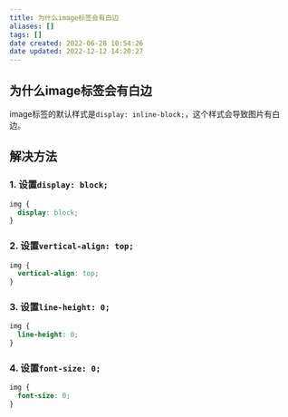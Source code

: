 ```yaml
---
title: 为什么image标签会有白边
aliases: []
tags: []
date created: 2022-06-28 10:54:26
date updated: 2022-12-12 14:20:27
---
```


## 为什么image标签会有白边

image标签的默认样式是`display: inline-block;`，这个样式会导致图片有白边。

## 解决方法

### 1. 设置`display: block;`

```css
img {
  display: block;
}
```

### 2. 设置`vertical-align: top;`

```css
img {
  vertical-align: top;
}
```

### 3. 设置`line-height: 0;`

```css
img {
  line-height: 0;
}
```

### 4. 设置`font-size: 0;`

```css
img {
  font-size: 0;
}
```

